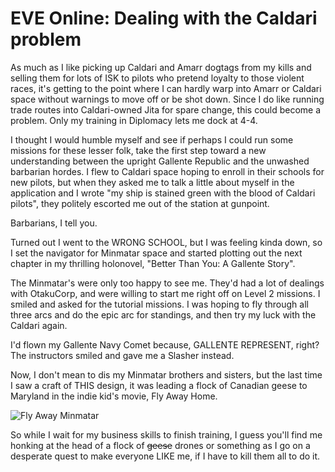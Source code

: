 # EVE Online: Dealing with the Caldari problem

As much as I like picking up Caldari and Amarr dogtags from my kills and selling them for lots of ISK to pilots who pretend loyalty to those violent races, it's getting to the point where I can hardly warp into Amarr or Caldari space without warnings to move off or be shot down. Since I do like running trade routes into Caldari-owned Jita for spare change, this could become a problem. Only my training in Diplomacy lets me dock at 4-4.

I thought I would humble myself and see if perhaps I could run some missions for these lesser folk, take the first step toward a new understanding between the upright Gallente Republic and the unwashed barbarian hordes. I flew to Caldari space hoping to enroll in their schools for new pilots, but when they asked me to talk a little about myself in the application and I wrote "my ship is stained green with the blood of Caldari pilots", they politely escorted me out of the station at gunpoint.

Barbarians, I tell you.

Turned out I went to the WRONG SCHOOL, but I was feeling kinda down, so I set the navigator for Minmatar space and started plotting out the next chapter in my thrilling holonovel, "Better Than You: A Gallente Story".

The Minmatar's were only too happy to see me. They'd had a lot of dealings with OtakuCorp, and were willing to start me right off on Level 2 missions. I smiled and asked for the tutorial missions. I was hoping to fly through all three arcs and do the epic arc for standings, and then try my luck with the Caldari again.

I'd flown my Gallente Navy Comet because, GALLENTE REPRESENT, right? The instructors smiled and gave me a Slasher instead.

Now, I don't mean to dis my Minmatar brothers and sisters, but the last time I saw a craft of THIS design, it was leading a flock of Canadian geese to Maryland in the indie kid's movie, Fly Away Home.

![Fly Away Minmatar](http://westkarana.com/wp-content/uploads/2009/11/ultralight.png "Fly Away Minmatar")

So while I wait for my business skills to finish training, I guess you'll find me honking at the head of a flock of ~~geese~~ drones or something as I go on a desperate quest to make everyone LIKE me, if I have to kill them all to do it. 
